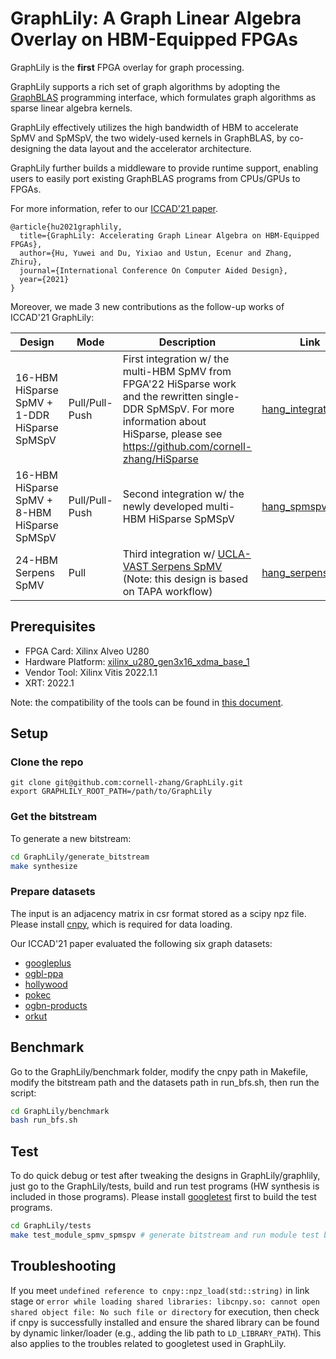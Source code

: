 GraphLily: A Graph Linear Algebra Overlay on HBM-Equipped FPGAs
===============================================================

GraphLily is the **first** FPGA overlay for graph processing.

GraphLily supports a rich set of graph algorithms by adopting the [GraphBLAS](https://graphblas.org/) programming interface, which formulates graph algorithms as sparse linear algebra kernels.

GraphLily effectively utilizes the high bandwidth of HBM to accelerate SpMV and SpMSpV, the two widely-used kernels in GraphBLAS, by co-designing the data layout and the accelerator architecture.

GraphLily further builds a middleware to provide runtime support, enabling users to easily port existing GraphBLAS programs from CPUs/GPUs to FPGAs.

For more information, refer to our [ICCAD'21 paper](https://www.csl.cornell.edu/~zhiruz/pdfs/graphlily-iccad2021.pdf).
```
@article{hu2021graphlily,
  title={GraphLily: Accelerating Graph Linear Algebra on HBM-Equipped FPGAs},
  author={Hu, Yuwei and Du, Yixiao and Ustun, Ecenur and Zhang, Zhiru},
  journal={International Conference On Computer Aided Design},
  year={2021}
}
```

Moreover, we made 3 new contributions as the follow-up works of ICCAD'21 GraphLily:

| Design | Mode | Description | Link |
|---|---|---|---|
| 16-HBM HiSparse SpMV + 1-DDR HiSparse SpMSpV | Pull/Pull-Push | First integration w/ the multi-HBM SpMV from FPGA'22 HiSparse work and the rewritten single-DDR SpMSpV. For more information about HiSparse, please see https://github.com/cornell-zhang/HiSparse | [hang_integration](https://github.com/cornell-zhang/GraphLily/tree/hang_integration) |
| 16-HBM HiSparse SpMV + 8-HBM HiSparse SpMSpV | Pull/Pull-Push | Second integration w/ the newly developed multi-HBM HiSparse SpMSpV | [hang_spmspv_hbm](https://github.com/cornell-zhang/GraphLily/tree/hang_spmspv_hbm) |
| 24-HBM Serpens SpMV | Pull | Third integration w/ [UCLA-VAST Serpens SpMV](https://github.com/UCLA-VAST/Serpens) (Note: this design is based on TAPA workflow) | [hang_serpens_spmv](https://github.com/cornell-zhang/GraphLily/tree/hang_serpens_spmv) |


## Prerequisites
- FPGA Card: Xilinx Alveo U280
- Hardware Platform: [xilinx_u280_gen3x16_xdma_base_1](https://docs.xilinx.com/r/en-US/ug1120-alveo-platforms/U280-Gen3x16-XDMA-base_1-Platform)
- Vendor Tool: Xilinx Vitis 2022.1.1
- XRT: 2022.1

Note: the compatibility of the tools can be found in [this document](https://docs.xilinx.com/r/en-US/ug1120-alveo-platforms/Alveo-Platforms).

## Setup

### Clone the repo
```
git clone git@github.com:cornell-zhang/GraphLily.git
export GRAPHLILY_ROOT_PATH=/path/to/GraphLily
```

### Get the bitstream
To generate a new bitstream:
```bash
cd GraphLily/generate_bitstream
make synthesize
```

### Prepare datasets
The input is an adjacency matrix in csr format stored as a scipy npz file. Please install [cnpy](https://github.com/rogersce/cnpy), which is required for data loading.

Our ICCAD'21 paper evaluated the following six graph datasets:

- [googleplus](https://drive.google.com/file/d/1Wv9C7s0lK0KdrRPUsTqjlENvbMMKfykg/view?usp=sharing)
- [ogbl-ppa](https://drive.google.com/file/d/189Qp9h4BxXR8dAiQdmJWkW89y08eU5qR/view?usp=sharing)
- [hollywood](https://drive.google.com/file/d/1irBTVuYdJaMXQTUGQh7AerBjs784ykeO/view?usp=sharing)
- [pokec](https://drive.google.com/file/d/1UEwsIYgNWmm3ucBfatjg_lmG25oXWWI-/view?usp=sharing)
- [ogbn-products](https://drive.google.com/file/d/1yBJjW5aRpJt2if32gOWSmaYcI10KDQj0/view?usp=sharing)
- [orkut](https://drive.google.com/file/d/1Am0hPLhGNAwjYWt5nd_-XsIaKBiWcwqt/view?usp=sharing)

## Benchmark
Go to the GraphLily/benchmark folder, modify the cnpy path in Makefile, modify the bitstream path and the datasets path in run_bfs.sh, then run the script:
```bash
cd GraphLily/benchmark
bash run_bfs.sh
```

## Test
To do quick debug or test after tweaking the designs in GraphLily/graphlily, just go to the GraphLily/tests, build and run test programs (HW synthesis is included in those programs). Please install [googletest](https://github.com/google/googletest) first to build the test programs.
```bash
cd GraphLily/tests
make test_module_spmv_spmspv # generate bitstream and run module test by one command
```

## Troubleshooting

If you meet `undefined reference to cnpy::npz_load(std::string)` in link stage or `error while loading shared libraries: libcnpy.so: cannot open shared object file: No such file or directory` for execution, then check if cnpy is successfully installed and ensure the shared library can be found by dynamic linker/loader (e.g., adding the lib path to `LD_LIBRARY_PATH`). This also applies to the troubles related to googletest used in GraphLily.
